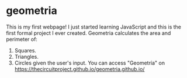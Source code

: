 # geometria
This is my first webpage!
I just started learning JavaScript and this is the first formal project I ever created. 
Geometria calculates the area and perimeter of:
1. Squares. 
2. Triangles.
3. Circles
given the user's input.
You can access "Geometría" on https://thecircuitproject.github.io/geometria.github.io/